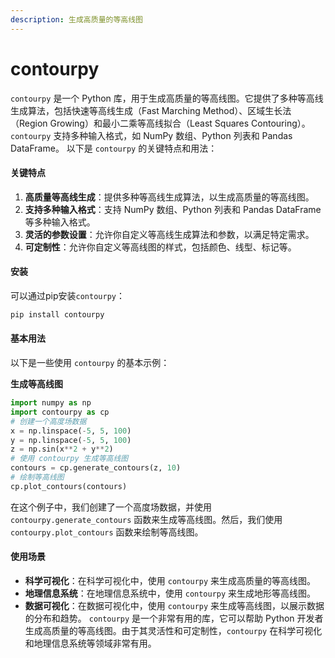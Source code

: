 ```yaml
---
description: 生成高质量的等高线图
---
```


# contourpy

`contourpy` 是一个 Python 库，用于生成高质量的等高线图。它提供了多种等高线生成算法，包括快速等高线生成（Fast Marching Method）、区域生长法（Region Growing）和最小二乘等高线拟合（Least Squares Contouring）。`contourpy` 支持多种输入格式，如 NumPy 数组、Python 列表和 Pandas DataFrame。 以下是 `contourpy` 的关键特点和用法：

#### 关键特点

1. **高质量等高线生成**：提供多种等高线生成算法，以生成高质量的等高线图。
2. **支持多种输入格式**：支持 NumPy 数组、Python 列表和 Pandas DataFrame 等多种输入格式。
3. **灵活的参数设置**：允许你自定义等高线生成算法和参数，以满足特定需求。
4. **可定制性**：允许你自定义等高线图的样式，包括颜色、线型、标记等。

#### 安装

可以通过pip安装`contourpy`：

```bash
pip install contourpy
```

#### 基本用法

以下是一些使用 `contourpy` 的基本示例：

**生成等高线图**

```python
import numpy as np
import contourpy as cp
# 创建一个高度场数据
x = np.linspace(-5, 5, 100)
y = np.linspace(-5, 5, 100)
z = np.sin(x**2 + y**2)
# 使用 contourpy 生成等高线图
contours = cp.generate_contours(z, 10)
# 绘制等高线图
cp.plot_contours(contours)
```

在这个例子中，我们创建了一个高度场数据，并使用 `contourpy.generate_contours` 函数来生成等高线图。然后，我们使用 `contourpy.plot_contours` 函数来绘制等高线图。

#### 使用场景

* **科学可视化**：在科学可视化中，使用 `contourpy` 来生成高质量的等高线图。
* **地理信息系统**：在地理信息系统中，使用 `contourpy` 来生成地形等高线图。
* **数据可视化**：在数据可视化中，使用 `contourpy` 来生成等高线图，以展示数据的分布和趋势。 `contourpy` 是一个非常有用的库，它可以帮助 Python 开发者生成高质量的等高线图。由于其灵活性和可定制性，`contourpy` 在科学可视化和地理信息系统等领域非常有用。
